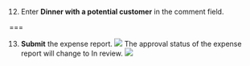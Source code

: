 12. Enter **Dinner with a potential customer** in the comment field.

===

13. **Submit** the expense report.
![](../images/Module_2_Activity_2_-_Create_and_use_an_expense_category_image3.png)
The approval status of the expense report will change to In review.
![](../images/Module_2_Activity_2_-_Create_and_use_an_expense_category_image4.png)

